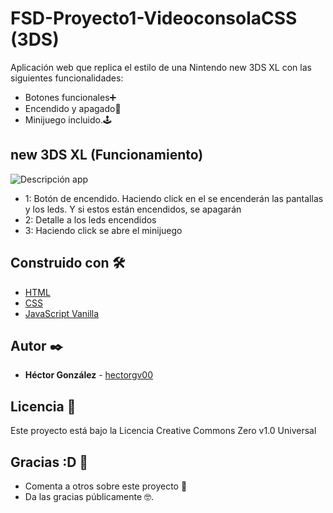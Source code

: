 # FSD-Proyecto1-VideoconsolaCSS (3DS)



Aplicación web que replica el estilo de una Nintendo new 3DS XL con las siguientes funcionalidades:
- Botones funcionales➕
- Encendido y apagado🎇
- Minijuego incluido.🕹


## new 3DS XL (Funcionamiento)

![Descripción app](https://i.postimg.cc/65b5p8rc/para-Readme.jpg)


- 1: Botón de encendido. Haciendo click en el se encenderán las pantallas y los leds. Y si estos están encendidos, se apagarán
- 2: Detalle a los leds encendidos
- 3: Haciendo click se abre el minijuego

## Construido con 🛠️


* [HTML](https://developer.mozilla.org/es/docs/Web/HTML) 
* [CSS](https://developer.mozilla.org/es/docs/Web/CSS) 
* [JavaScript Vanilla](https://developer.mozilla.org/es/docs/Web/JavaScript) 

## Autor ✒️


* **Héctor González** - [hectorgv00](https://github.com/hectorgv00)

## Licencia 📄

Este proyecto está bajo la Licencia Creative Commons Zero v1.0 Universal

## Gracias :D 🎁

* Comenta a otros sobre este proyecto 📢
* Da las gracias públicamente 🤓.
